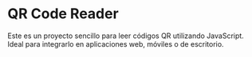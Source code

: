# QR Code Reader

Este es un proyecto sencillo para leer códigos QR utilizando JavaScript. Ideal para integrarlo en aplicaciones web, móviles o de escritorio.
